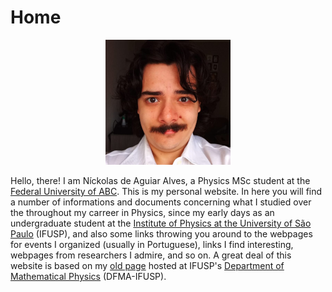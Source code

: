 # Home

<div align="center">
  <img src="/perfil.png" alt="Níck's profile picture">
</div>

Hello, there! I am Níckolas de Aguiar Alves, a Physics MSc student at the [Federal University of ABC](http://fisica.ufabc.edu.br/). This is my personal website. In here you will find a number of informations and documents concerning what I studied over the throughout my carreer in Physics, since my early days as an undergraduate student at the [Institute of Physics at the University of São Paulo](http://portal.if.usp.br/ifusp/) (IFUSP), and also some links throwing you around to the webpages for events I organized (usually in Portuguese), links I find interesting, webpages from researchers I admire, and so on. A great deal of this website is based on my [old page](http://fma.if.usp.br/~nickolas/) hosted at IFUSP's [Department of Mathematical Physics](http://portal.if.usp.br/fma/) (DFMA-IFUSP).
